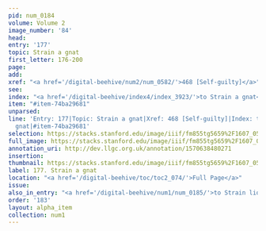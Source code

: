 ```yaml
---
pid: num_0184
volume: Volume 2
image_number: '84'
head: 
entry: '177'
topic: Strain a gnat
first_letter: 176-200
page: 
add: 
xref: "<a href='/digital-beehive/num2/num_0582/'>468 [Self-guilty]</a>"
see: 
index: "<a href='/digital-beehive/index4/index_3923/'>to Strain a gnat</a>"
item: "#item-74ba29681"
unparsed: 
line: 'Entry: 177|Topic: Strain a gnat|Xref: 468 [Self-guilty]|Index: to Strain a
  gnat|#item-74ba29681'
selection: https://stacks.stanford.edu/image/iiif/fm855tg5659%2F1607_0551/848,3127,2978,481/full/0/default.jpg
full_image: https://stacks.stanford.edu/image/iiif/fm855tg5659%2F1607_0551/full/full/0/default.jpg
annotation_uri: http://dev.llgc.org.uk/annotation/1570638480271
insertion: 
thumbnail: https://stacks.stanford.edu/image/iiif/fm855tg5659%2F1607_0551/848,3127,600,180/250,/0/default.jpg
label: 177. Strain a gnat
location: "<a href='/digital-beehive/toc/toc2_074/'>Full Page</a>"
issue: 
also_in_entry: "<a href='/digital-beehive/num1/num_0185/'>to Strain liquor</a>"
order: '183'
layout: alpha_item
collection: num1
---
```

